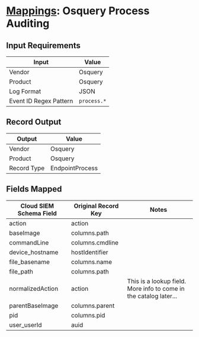 # [Mappings](README.md): Osquery Process Auditing

## Input Requirements

|Input|Value|
|-----|-----|
|Vendor|Osquery|
|Product|Osquery|
|Log Format|JSON|
|Event ID Regex Pattern|`process.*`|

## Record Output

|Output|Value|
|------|-----|
|Vendor|Osquery|
|Product|Osquery|
|Record Type|EndpointProcess|

## Fields Mapped

|Cloud SIEM Schema Field|Original Record Key|Notes|
|-----------------------|-------------------|-----|
|action|action||
|baseImage|columns.path||
|commandLine|columns.cmdline||
|device_hostname|hostIdentifier||
|file_basename|columns.name||
|file_path|columns.path||
|normalizedAction|action|This is a lookup field. More info to come in the catalog later...|
|parentBaseImage|columns.parent||
|pid|columns.pid||
|user_userId|auid||

